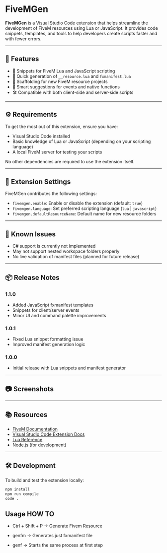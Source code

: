 # FiveMGen

**FiveMGen** is a Visual Studio Code extension that helps streamline the development of FiveM resources using Lua or JavaScript. It provides code snippets, templates, and tools to help developers create scripts faster and with fewer errors.

---

## 🚀 Features

- 🔁 Snippets for FiveM Lua and JavaScript scripting
- 📁 Quick generation of `__resource.lua` and `fxmanifest.lua`
- 🧱 Scaffolding for new FiveM resource projects
- 🧠 Smart suggestions for events and native functions
- 🛠 Compatible with both client-side and server-side scripts

---

## ⚙️ Requirements

To get the most out of this extension, ensure you have:

- Visual Studio Code installed
- Basic knowledge of Lua or JavaScript (depending on your scripting language)
- A local FiveM server for testing your scripts

No other dependencies are required to use the extension itself.

---

## 🔧 Extension Settings

FiveMGen contributes the following settings:

- `fivemgen.enable`: Enable or disable the extension (default: `true`)
- `fivemgen.language`: Set preferred scripting language (`lua` | `javascript`)
- `fivemgen.defaultResourceName`: Default name for new resource folders

---

## 🐛 Known Issues

- C# support is currently not implemented
- May not support nested workspace folders properly
- No live validation of manifest files (planned for future release)

---

## 📦 Release Notes

### 1.1.0
- Added JavaScript fxmanifest templates
- Snippets for client/server events
- Minor UI and command palette improvements

### 1.0.1
- Fixed Lua snippet formatting issue
- Improved manifest generation logic

### 1.0.0
- Initial release with Lua snippets and manifest generator

---

## 📷 Screenshots

<!--
Uncomment and add images to showcase your extension:

![Command Palette](images/command-palette.png)
![Generated Manifest](images/fxmanifest-example.png)
-->

---

## 📚 Resources

- [FiveM Documentation](https://docs.fivem.net/)
- [Visual Studio Code Extension Docs](https://code.visualstudio.com/api)
- [Lua Reference](https://www.lua.org/manual/5.4/)
- [Node.js](https://nodejs.org) (for development)

---

## 🛠 Development

To build and test the extension locally:

```bash
npm install
npm run compile
code .
```


## Usage HOW TO


* Ctrl + Shift + P -> Generate Fivem Resource 

* genfm -> Generates just fxmanifest file 

* genf -> Starts the same process at first step



